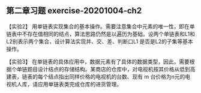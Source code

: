 ## 第二章习题 exercise-20201004-ch2

【实验2】 用单链表实现集合的基本操作。需要注意集合中元素的唯一性，即在单链表中不存在值相同的结点，算法思路仍然是以遍历为基础。设两个单链表和L1和L2别表示两个集合，设计算法实现并、交、差、判断口L1 是否是L2的子集等基本操作。

【实验3】 在单链表的具体应用中，数据元素有了具体的数据类型，因此，需要根据个单链题目设计结点的存储结构。某商店的仓库中，对电视机按其价格从低到高建表，链表的每个结点指出同样价格的电视机的台数、现有 m 台价格为n元的电视机人库，请应用单链表类完成仓库的进货管理。